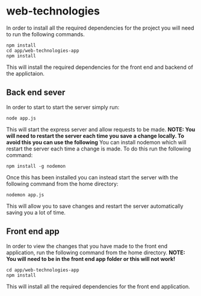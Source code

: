 # web-technologies

In order to install all the required dependencies for the project you will need to run the following commands.
```
npm install
cd app/web-technologies-app
npm install
```
This will install the required dependencies for the front end and backend of the applictaion.

## Back end sever
In order to start to start the server simply run:
```
node app.js
```
This will start the express server and allow requests to be made.
**NOTE: You will need to restart the server each time you save a change locally. To avoid this you can use the following**
You can install nodemon which will restart the server each time a change is made. To do this run the following command:
```
npm install -g nodemon
```
Once this has been installed you can instead start the server with the following command from the home directory:
```
nodemon app.js
```
This will allow you to save changes and restart the server automatically saving you a lot of time.

## Front end app
In order to view the changes that you have made to the front end application, run the following command from the home directory.
**NOTE: You will need to be in the front end app folder or this will not work!**
```
cd app/web-technologies-app
npm install
```
This will install all the required dependencies for the front end application.
